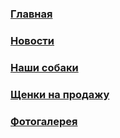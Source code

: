 
 <h3 align="left"> <a href="https://kirillgorlov123.github.io/Kennel-of-dogs-KrasnoeSelo/glavnaya">Главная</a></h3>
 <h3 align="left"> <a href="https://kirillgorlov123.github.io/Kennel-of-dogs-KrasnoeSelo/news">Новости</a></h3>
 <h3 align="left"> <a href="https://kirillgorlov123.github.io/Kennel-of-dogs-KrasnoeSelo/Our-dogs">Наши собаки</a></h3>
 <h3 align="left"> <a href="https://kirillgorlov123.github.io/Kennel-of-dogs-KrasnoeSelo/Puppies for sale">Щенки на продажу</a></h3>
  <h3 align="left"> <a href="https://kirillgorlov123.github.io/Kennel-of-dogs-KrasnoeSelo/Foto Gallery">Фотогалерея</a></h3>

